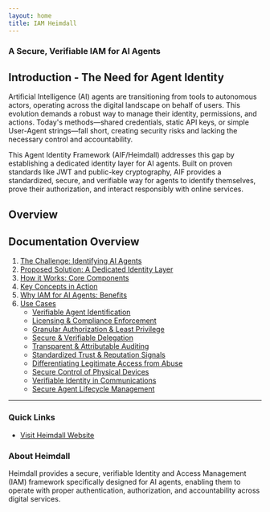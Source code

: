 ```yaml
---
layout: home
title: IAM Heimdall
---
```


### A Secure, Verifiable IAM for AI Agents

## Introduction - The Need for Agent Identity

Artificial Intelligence (AI) agents are transitioning from tools to autonomous actors, operating across the digital landscape on behalf of users. This evolution demands a robust way to manage their identity, permissions, and actions. Today's methods—shared credentials, static API keys, or simple User-Agent strings—fall short, creating security risks and lacking the necessary control and accountability.

This Agent Identity Framework (AIF/Heimdall) addresses this gap by establishing a dedicated identity layer for AI agents. Built on proven standards like JWT and public-key cryptography, AIF provides a standardized, secure, and verifiable way for agents to identify themselves, prove their authorization, and interact responsibly with online services.

## Overview

## Documentation Overview

1. [The Challenge: Identifying AI Agents](./Challenges.md)
2. [Proposed Solution: A Dedicated Identity Layer](./ProposedSolution.md)
3. [How it Works: Core Components](./CoreComponents.md)
4. [Key Concepts in Action](./KeyConcepts.md)
5. [Why IAM for AI Agents: Benefits](./ValueProposition.md)
6. [Use Cases](./UseCases.md)
   - [Verifiable Agent Identification](./use-cases/IDandAuth.md)
   - [Licensing & Compliance Enforcement](./use-cases/ComplianceEnforcement.md)
   - [Granular Authorization & Least Privilege](./use-cases/AuthandLeastPrivilege.md)
   - [Secure & Verifiable Delegation](./use-cases/delegationofauthority.md)
   - [Transparent & Attributable Auditing](./use-cases/AgentAuditing.md)
   - [Standardized Trust & Reputation Signals](/use-cases/trust-signals)
   - [Differentiating Legitimate Access from Abuse](./use-cases/BotAbuse.md)
   - [Secure Control of Physical Devices](./use-cases/PhysicalDevices.md)
   - [Verifiable Identity in Communications](./use-cases/VoiceVerification.md)
   - [Secure Agent Lifecycle Management](./use-cases/LifecycleManagement.md)

---


### Quick Links

- [Visit Heimdall Website](https://iamheimdall.com)

### About Heimdall

Heimdall provides a secure, verifiable Identity and Access Management (IAM) framework specifically designed for AI agents, enabling them to operate with proper authentication, authorization, and accountability across digital services.